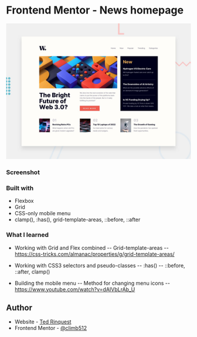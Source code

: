 # Frontend Mentor - News homepage

![Design preview for the News homepage coding challenge](./design/desktop-preview.jpg)

### Screenshot



### Built with

- Flexbox
- Grid
- CSS-only mobile menu
- clamp(), :has(), grid-template-areas, ::before, ::after

### What I learned

- Working with Grid and Flex combined
-- Grid-template-areas
-- https://css-tricks.com/almanac/properties/g/grid-template-areas/

- Working with CSS3 selectors and pseudo-classes
-- :has()
-- ::before, ::after, clamp()

- Building the mobile menu
-- Method for changing menu icons 
-- https://www.youtube.com/watch?v=dAIVbLrAb_U


## Author

- Website - [Ted Rinquest](https://cnxwebdesign.com/)
- Frontend Mentor - [@climb512](https://www.frontendmentor.io/profile/climb512)
